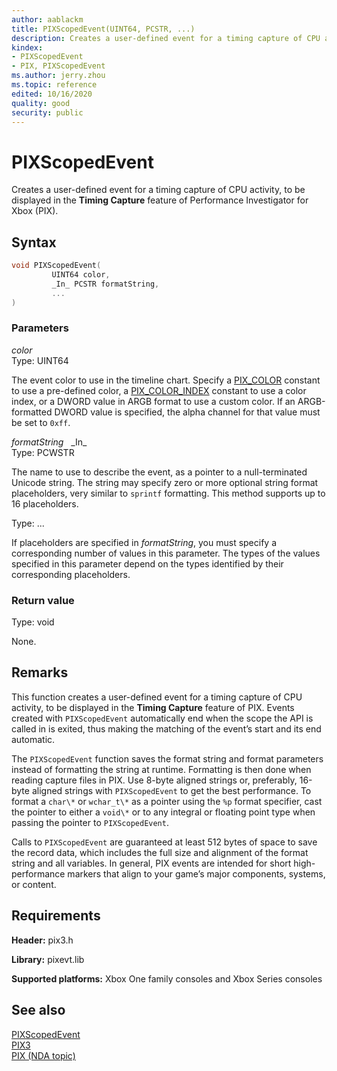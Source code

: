 ```yaml
---
author: aablackm
title: PIXScopedEvent(UINT64, PCSTR, ...)
description: Creates a user-defined event for a timing capture of CPU activity, to be displayed in the **Timing Capture** feature of Performance Investigator for Xbox (PIX).
kindex:
- PIXScopedEvent
- PIX, PIXScopedEvent
ms.author: jerry.zhou
ms.topic: reference
edited: 10/16/2020
quality: good
security: public
---
```


# PIXScopedEvent
  
Creates a user-defined event for a timing capture of CPU activity, to be displayed in the **Timing Capture** feature of Performance Investigator for Xbox (PIX).  
  
<a id="syntaxSection"></a>
  
## Syntax
  
```cpp
void PIXScopedEvent(
         UINT64 color,
         _In_ PCSTR formatString,
         ...
)
```  
  
<a id="parametersSection"></a>
  
### Parameters
  
*color* &nbsp;&nbsp;  
Type: UINT64  
  
The event color to use in the timeline chart. Specify a [PIX_COLOR](pix_color.md) constant to use a pre-defined color, a [PIX_COLOR_INDEX](pix_color_index.md) constant to use a color index, or a DWORD value in ARGB format to use a custom color. If an ARGB-formatted DWORD value is specified, the alpha channel for that value must be set to `0xff`.  
  
*formatString* &nbsp;&nbsp;\_In\_  
Type: PCWSTR  
  
The name to use to describe the event, as a pointer to a null-terminated Unicode string. The string may specify zero or more optional string format placeholders, very similar to `sprintf` formatting. This method supports up to 16 placeholders.  
  
Type: ...  
  
If placeholders are specified in *formatString*, you must specify a corresponding number of values in this parameter. The types of the values specified in this parameter depend on the types identified by their corresponding placeholders.  
  
<a id="retvalSection"></a>
  
### Return value
  
Type: void  
  
None.  
  
<a id="remarksSection"></a>
  
## Remarks
  
This function creates a user-defined event for a timing capture of CPU activity, to be displayed in the **Timing Capture** feature of PIX. Events created with `PIXScopedEvent` automatically end when the scope the API is called in is exited, thus making the matching of the event’s start and its end automatic.  
  
The `PIXScopedEvent` function saves the format string and format parameters instead of formatting the string at runtime. Formatting is then done when reading capture files in PIX. Use 8-byte aligned strings or, preferably, 16-byte aligned strings with `PIXScopedEvent` to get the best performance. To format a `char\*` or `wchar_t\*` as a pointer using the `%p` format specifier, cast the pointer to either a `void\*` or to any integral or floating point type when passing the pointer to `PIXScopedEvent`.  
  
Calls to `PIXScopedEvent` are guaranteed at least 512 bytes of space to save the record data, which includes the full size and alignment of the format string and all variables. In general, PIX events are intended for short high-performance markers that align to your game’s major components, systems, or content.  
  
<a id="requirementsSection"></a>
  
## Requirements
  
**Header:** pix3.h  
  
**Library:** pixevt.lib  
  
**Supported platforms:** Xbox One family consoles and Xbox Series consoles  
  
<a id="seealsoSection"></a>
  
## See also
  
[PIXScopedEvent](pixscopedevent-overloads.md)  
[PIX3](../pix3_members.md)  
[PIX (NDA topic)](../../../../tools-console/xbox-tools-and-apis/pix/pix.md)  
  
